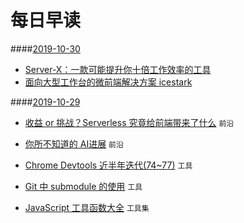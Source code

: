 # 每日早读



####[2019-10-30](./2019-10-30.md)

* [Server-X：一款可能提升你十倍工作效率的工具](https://juejin.im/post/5dad208ef265da5b7d692340#heading-7)
* [面向大型工作台的微前端解决方案 icestark](https://zhuanlan.zhihu.com/p/88449415)

####[2019-10-29](./2019-10-29.md)

* [收益 or 挑战？Serverless 究竟给前端带来了什么](https://zhuanlan.zhihu.com/p/88258722)  `前沿`

* [你所不知道的 AI进展](http://www.ruanyifeng.com/blog/2019/10/artificial-intelligenence.html) `前沿`

* [Chrome Devtools 近半年迭代(74~77)](https://www.zoo.team/article/chrome-devtools) `工具`

* [Git 中 submodule 的使用](https://zhuanlan.zhihu.com/p/87053283) `工具`

* [JavaScript 工具函数大全](https://juejin.im/post/5da1a04ae51d45783d6122bf) `工具集`

  